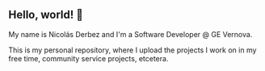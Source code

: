 ## Hello, world! 👋

My name is Nicolás Derbez and I'm a Software Developer @ GE Vernova. 

This is my personal repository, where I upload the projects I work on in my free time, community service projects, etcetera.




<!--
**nicolasderbez/nicolasderbez** is a ✨ _special_ ✨ repository because its `README.md` (this file) appears on your GitHub profile.

Here are some ideas to get you started:

- 🔭 I’m currently working on ...
- 🌱 I’m currently learning ...
- 👯 I’m looking to collaborate on ...
- 🤔 I’m looking for help with ...
- 💬 Ask me about ...
- 📫 How to reach me: ...
- 😄 Pronouns: ...
- ⚡ Fun fact: ...
-->
